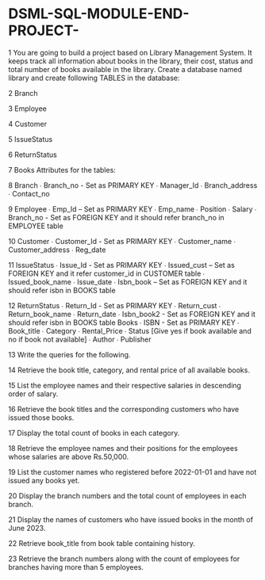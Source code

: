 # DSML-SQL-MODULE-END-PROJECT-


1  You are going to build a project based on Library Management System. It keeps track all information about books in the library, their cost, status and total number of books available in the library. Create a database named library and create following TABLES in the database:

2 Branch

3  Employee 

4  Customer

5  IssueStatus

6  ReturnStatus

7  Books Attributes for the tables:

8  Branch ∙ Branch_no - Set as PRIMARY KEY ∙ Manager_Id ∙ Branch_address ∙ Contact_no

9  Employee ∙ Emp_Id – Set as PRIMARY KEY ∙ Emp_name ∙ Position ∙ Salary ∙ Branch_no - Set as FOREIGN KEY and it should refer branch_no in EMPLOYEE table

10  Customer ∙ Customer_Id - Set as PRIMARY KEY ∙ Customer_name ∙ Customer_address ∙ Reg_date

11  IssueStatus ∙ Issue_Id - Set as PRIMARY KEY ∙ Issued_cust – Set as FOREIGN KEY and it refer customer_id in CUSTOMER table ∙ Issued_book_name ∙ Issue_date ∙ Isbn_book – Set as FOREIGN KEY and it should refer isbn in BOOKS table

12  ReturnStatus ∙ Return_Id - Set as PRIMARY KEY ∙ Return_cust ∙ Return_book_name ∙ Return_date ∙ Isbn_book2 - Set as FOREIGN KEY and it should refer isbn in BOOKS table
Books ∙ ISBN - Set as PRIMARY KEY ∙ Book_title ∙ Category ∙ Rental_Price ∙ Status [Give yes if book available and no if book not available] ∙ Author ∙ Publisher

13  Write the queries for the following.

14  Retrieve the book title, category, and rental price of all available books.

15  List the employee names and their respective salaries in descending order of salary.

16  Retrieve the book titles and the corresponding customers who have issued those books.

17  Display the total count of books in each category.

18  Retrieve the employee names and their positions for the employees whose salaries are above Rs.50,000.

19  List the customer names who registered before 2022-01-01 and have not issued any books yet.

20  Display the branch numbers and the total count of employees in each branch.

21  Display the names of customers who have issued books in the month of June 2023.

22  Retrieve book_title from book table containing history.

23  Retrieve the branch numbers along with the count of employees for branches having more than 5 employees.
